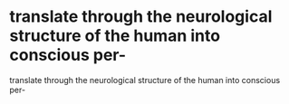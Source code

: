 # translate through the neurological structure of the human into conscious per-

translate through the neurological structure of the human into conscious per-